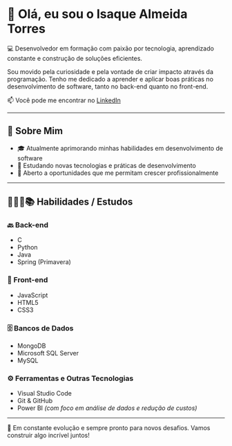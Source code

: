 # 👋 Olá, eu sou o Isaque Almeida Torres

💻 Desenvolvedor em formação com paixão por tecnologia, aprendizado constante e construção de soluções eficientes.

Sou movido pela curiosidade e pela vontade de criar impacto através da programação. Tenho me dedicado a aprender e aplicar boas práticas no desenvolvimento de software, tanto no back-end quanto no front-end.

📫 Você pode me encontrar no [LinkedIn](https://www.linkedin.com/in/isaque-almeida-torres-dev/)

---

## 🚀 Sobre Mim

- 🎓 Atualmente aprimorando minhas habilidades em desenvolvimento de software  
- 🌱 Estudando novas tecnologias e práticas de desenvolvimento  
- 💼 Aberto a oportunidades que me permitam crescer profissionalmente  

---

## 👨🏾‍💻📚 Habilidades / Estudos

### 🔙 Back-end
- C  
- Python  
- Java  
- Spring (Primavera)

### 🎨 Front-end
- JavaScript  
- HTML5  
- CSS3

### 🗄️ Bancos de Dados
- MongoDB  
- Microsoft SQL Server  
- MySQL

### ⚙️ Ferramentas e Outras Tecnologias
- Visual Studio Code  
- Git & GitHub  
- Power BI *(com foco em análise de dados e redução de custos)*

---

🚀 Em constante evolução e sempre pronto para novos desafios. Vamos construir algo incrível juntos!
